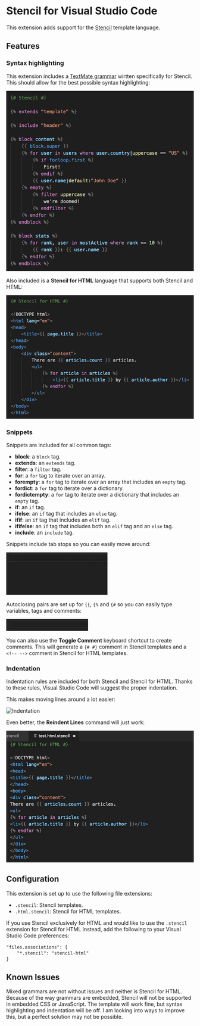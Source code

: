 # Stencil for Visual Studio Code

This extension adds support for the [Stencil](https://stencil.fuller.li) template language.

## Features

### Syntax highlighting

This extension includes a [TextMate grammar](https://github.com/stencilproject/stencil.tmbundle) wirtten specifically for Stencil. This should allow for the best possible syntax highlighting:

![Stencil syntax highlighting](images/stencil.png)

Also included is a **Stencil for HTML** language that supports both Stencil and HTML:

![Stencil for HTML syntax highlighting](images/stencil-html.png)

### Snippets

Snippets are included for all common tags:

- **block**: a `block` tag.
- **extends**: an `extends` tag.
- **filter**: a `filter` tag.
- **for**: a `for` tag to iterate over an array.
- **forempty**: a `for` tag to iterate over an array that includes an `empty` tag.
- **fordict**: a `for` tag to iterate over a dictionary.
- **fordictempty**: a `for` tag to iterate over a dictionary that includes an `empty` tag.
- **if**: an `if` tag.
- **ifelse**: an `if` tag that includes an `else` tag.
- **ifif**: an `if` tag that includes an `elif` tag.
- **ififelse**: an `if` tag that includes both an `elif` tag and an `else` tag.
- **include**: an `include` tag.

Snippets include tab stops so you can easily move around:

![Snippets](images/snippets.gif)

Autoclosing pairs are set up for `{{`, `{%` and `{#` so you can easily type variables, tags and comments:

![Autoclosing pairs](images/autoclosing.gif)

You can also use the **Toggle Comment** keyboard shortcut to create comments.
This will generate a `{# #}` comment in Stencil templates and a `<!-- -->` comment in Stencil for HTML templates.

### Indentation

Indentation rules are included for both Stencil and Stencil for HTML. Thanks to these rules, Visual Studio Code will suggest the proper indentation.

This makes moving lines around a lot easier:

![Indentation](images/indentation.gif)

Even better, the **Reindent Lines** command will just work:

![Reindent command](images/reindent.gif)

## Configuration

This extension is set up to use the following file extensions:

- `.stencil`: Stencil templates.
- `.html.stencil`: Stencil for HTML templates.

If you use Stencil exclusively for HTML and would like to use the `.stencil` extension for Stencil for HTML instead, add the following to your Visual Studio Code preferences:

```
"files.associations": {
    "*.stencil": "stencil-html"
}
```

## Known Issues

Mixed grammars are not without issues and neither is Stencil for HTML. Because of the way grammars are embedded, Stencil will not be supported in embedded CSS or JavaScript. The template will work fine, but syntax highlighting and indentation will be off. I am looking into ways to improve this, but a perfect solution may not be possible.
